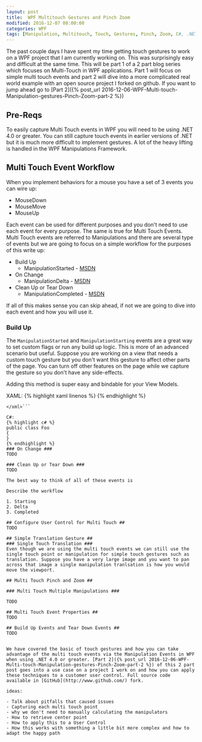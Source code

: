 ```yaml
---
layout: post
title:  WPF Multitouch Gestures and Pinch Zoom
modified: 2016-12-07 08:00:00
categories: WPF
tags: [Manipulation, Multitouch, Touch, Gestures, Pinch, Zoom, C#, .NET]
---
```

The past couple days I have spent my time getting touch gestures to work on a WPF project that I am currently working on. This was surprisingly easy and difficult at the same time. This will be part 1 of a 2 part blog series which focuses on Multi-Touch in WPF applications. Part 1 will focus on simple multi touch events and part 2 will dive into a more complicated real world example with an open source project I forked on github. If you want to jump ahead go to [Part 2]({% post_url 2016-12-06-WPF-Multi-touch-Manipulation-gestures-Pinch-Zoom-part-2 %})

## Pre-Reqs ##
To easily capture Multi Touch events in WPF you will need to be using .NET 4.0 or greater. You can still capture touch events in earlier versions of .NET but it is much more difficult to implement gestures. A lot of the heavy lifting is handled in the WPF Manipulations Framework.

## Multi Touch Event Workflow ##
When you implement behaviors for a mouse you have a set of 3 events you can wire up:

- MouseDown
- MouseMove
- MouseUp

Each event can be used for different purposes and you don't need to use each event for every purpose. The same is true for Multi Touch Events. Multi Touch events are referred to Manipulations and there are several type of events but we are going to focus on a simple workflow for the purposes of this write up:

- Build Up
  - ManipulationStarted - [MSDN](https://msdn.microsoft.com/en-us/library/system.windows.uielement.manipulationstarted(v=vs.110).aspx)
- On Change
  - ManipulationDelta - [MSDN](https://msdn.microsoft.com/en-us/library/system.windows.uielement.manipulationdelta(v=vs.110).aspx)
- Clean Up or Tear Down
  - ManipulationCompleted - [MSDN](https://msdn.microsoft.com/en-us/library/system.windows.uielement.manipulationcompleted(v=vs.110).aspx)

If all of this makes sense you can skip ahead, if not we are going to dive into each event and how you will use it.

### Build Up ###
The `ManipulationStarted` and `ManipulationStarting` events are a great way to set custom flags or run any build up logic. This is more of an advanced scenario but useful. Suppose you are working on a view that needs a custom touch gesture but you don't want this gesture to affect other parts of the page. You can turn off other features on the page while we capture the gesture so you don't have any side-effects.

Adding this method is super easy and bindable for your View Models.

XAML:
{% highlight xaml linenos %}
<xml>
</xml>
{% endhighlight %}

```<xml>
</xml>```

C#:
{% highlight c# %}
public class Foo
{
}
{% endhighlight %}
### On Change ###
TODO

### Clean Up or Tear Down ###
TODO

The best way to think of all of these events is 

Describe the workflow

1. Starting
2. Delta
3. Completed

## Configure User Control for Multi Touch ##
TODO

## Simple Translation Gesture ##
### Single Touch Translation ###
Even though we are using the multi touch events we can still use the single touch point or manipulation for simple touch gestures such as translation. Suppose you have a very large image and you want to pan across that image a single manipulation tranlsation is how you would move the viewport.

## Multi Touch Pinch and Zoom ##

### Multi Touch Multiple Manipulations ###

TODO

## Multi Touch Event Properties ##
TODO

## Build Up Events and Tear Down Events ##
TODO


We have covered the basic of touch gestures and how you can take advantage of the multi touch events via the Manipulation Events in WPF when using .NET 4.0 or greater. [Part 2]({% post_url 2016-12-06-WPF-Multi-touch-Manipulation-gestures-Pinch-Zoom-part-2 %}) of this 2 part post goes into a use case on a project I work on and how you can apply these techniques to a customer user control. Full source code available in [GitHub](http://www.github.com/) fork.

ideas:

- Talk about pitfalls that caused issues
- Capturing each multi touch point
- why we don't need to manually calculating the manipulators
- How to retrieve center point
- How to apply this to a User Control
- How this works with something a little bit more complex and how to adapt the happy path
